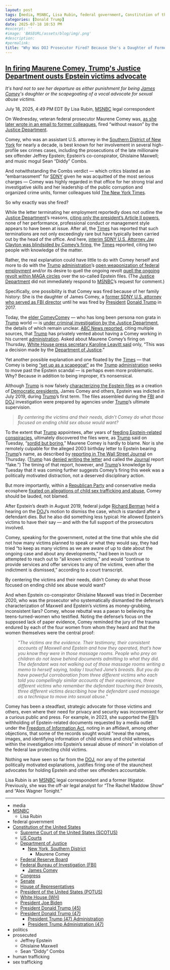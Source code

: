 ```yaml
---
layout: post
tags: [media, MSNBC, Lisa Rubin, federal government, Constitution of the United States, Supreme Court of the United States (SCOTUS), US Courts, Department of Justice, New York Southern District, Maurene Comey, Federal Reserve Board, Federal Bureau of Investigation (FBI), James Comey, Congress, Senate, House of Representatives, President of the United States (POTUS), White House (WH), President Joe Biden, President Donald Trump (45), President Donald Trump (47), President Trump (47) Administration, President Trump Administration (47), politics, prosecuted, Jeffrey Epstein, Ghislaine Maxwell, Sean “Diddy” Combs]
categories: [Donald Trump]
date: 2025-07-18 10:53 PM
#excerpt: ''
#image: 'BASEURL/assets/blog/img/.png'
#description:
#permalink:
title: "Why Was DOJ Prosecutor Fired? Because She's a Daughter of Former FBI Director? Or Because She Prosecuted Sexual Abusers, Such as Epstein?"
---
```



## [In firing Maurene Comey, Trump's Justice Department ousts Epstein victims advocate](https://www.msnbc.com/opinion/analysis/maurene-comey-firing-trump-epstein-rcna219447)

*It's hard not to see her departure as either punishment for being [James Comey](https://www.fbi.gov/history/directors/james-b-comey)'s daughter or the scapegoating of a vocal advocate for sexual abuse victims.*

July 18, 2025, 4:49 PM EDT
By Lisa Rubin, [MSNBC](https://www.msnbc.com/) legal correspondent

On Wednesday, veteran federal prosecutor Maurene Comey was, [as she later wrote in an email to former colleagues](https://www.msnbc.com/top-stories/latest/maurene-comey-firing-letter-colleagues-doj-epstein-diddy-prosecutor-rcna219383), fired “without reason” by the [Justice Department](https://www.justice.gov/).

Comey, who was an assistant U.S. attorney in the [Southern District of New York](https://www.justice.gov/usao-sdny) for nearly a decade, is best known for her involvement in several high-profile sex crimes cases, including the prosecutions of the late millionaire sex offender Jeffrey Epstein; Epstein’s co-conspirator, Ghislaine Maxwell; and music mogul Sean “Diddy” Combs.

And notwithstanding the Combs verdict — which critics blasted as an “embarrassment” for [SDNY](https://www.justice.gov/usao-sdny) given he was acquitted of the most serious charges — Comey was highly regarded in that office for her strong trial and investigative skills and her leadership of the public corruption and organized crime units, former colleagues told [The New York Times](https://www.nytimes.com/).

So why exactly was she fired?

While the letter terminating her employment reportedly does not outline the [Justice Department](https://www.justice.gov/)’s reasons, [citing only the president’s Article II powers](https://www.nytimes.com/2025/07/17/nyregion/maurene-comey-fired-trump.html), none of her performance, professional conduct or management style appears to have been at issue. After all, the [Times](https://www.nytimes.com/) has reported that such terminations are not only exceedingly rare but have typically been carried out by the head of the office. And here, [interim SDNY U.S. Attorney Jay Clayton was blindsided by Comey’s firing](https://www.nytimes.com/2025/07/17/nyregion/maurene-comey-fired-trump.html), the [Times](https://www.nytimes.com/) reported, citing two people with knowledge of the matter.

Rather, the real explanation could have little to do with Comey herself and more to do with the [Trump](https://www.donaldjtrump.com/) [administration](https://www.whitehouse.gov/administration/)’s [open weaponization of federal employment](https://www.nbcnews.com/politics/justice-department/attorney-general-pam-bondi-fires-jan-6-prosecutors-capitol-riot-doj-rcna215661) and/or its desire to quell the ongoing revolt [quell the ongoing revolt within MAGA circles](https://www.npr.org/2025/07/17/nx-s1-5469935/epstein-trump-maga-justice-department) over the so-called Epstein files. (The [Justice Department](https://www.justice.gov/) did not immediately respond to [MSNBC](https://www.msnbc.com/)’s request for comment.)

Specifically, one possibility is that Comey was fired because of her family history: She is the daughter of James Comey, a [former SDNY U.S. attorney who served as FBI director](https://www.fbi.gov/history/directors/james-b-comey) until he was fired by [President](https://www.whitehouse.gov/) [Donald Trump](https://www.donaldjtrump.com/) in 2017.

Today, the [elder ComeyComey](https://www.fbi.gov/history/directors/james-b-comey) — who has long been persona non grata in [Trump](https://www.donaldjtrump.com/) world — is [under criminal investigation by the Justice Department](https://www.nbcnews.com/politics/justice-department/trump-administration-targets-comey-brennan-new-investigation-rcna217713), the details of which remain unclear. [ABC News reported](https://abcnews.go.com/US/maurene-comey-fired-doj-southern-district-new-york/story?id=123817739), citing multiple sources, that [Trump](https://www.donaldjtrump.com/) has privately vented about having a Comey working in his current [administration](https://www.whitehouse.gov/administration/). Asked about Maurene Comey’s firing on Thursday, [White House press secretary Karoline Leavitt said](https://apnews.com/article/trump-comey-epstein-justice-department-sean-combs-6a75266874bb7723ac83a9b548b7d257) only, “This was a decision made by the [Department of Justice](https://www.nytimes.com).”

Yet another possible explanation and one floated by the [Times](https://www.nytimes.com/) — that Comey is being [“set up as a scapegoat”](https://www.nytimes.com/2025/07/16/nyregion/maurene-comey-prosecutor-fired-jeffrey-epstein.html) as the [Trump](https://www.donaldjtrump.com/) [administration](https://www.whitehouse.gov/administration/) seeks to move past the Epstein scandal — is perhaps even more problematic. Why? Because in addition to being improper, it’s nonsensical.

Although [Trump](https://www.donaldjtrump.com/) is now falsely [characterizing the Epstein files](https://truthsocial.com/@realDonaldTrump](https://www.donaldjtrump.com/)/posts/114842356238631061) as a creation of [Democratic presidents](https://www.whitehouse.gov/), James Comey and others, Epstein was indicted in July 2019, during [Trump](https://www.donaldjtrump.com/)’s first term. The files assembled during the [FBI](https://www.fbi.gov/) and [DOJ](https://www.justice.gov/) investigation were prepared by agencies under [Trump](https://www.donaldjtrump.com/)’s ultimate supervision.

> *By centering the victims and their needs, didn’t Comey do what those focused on ending child sex abuse would want?*

To the extent that [Trump](https://www.donaldjtrump.com/) appointees, after years of [feeding Epstein-related conspiracies](https://www.msnbc.com/rachel-maddow-show/maddowblog/team-trump-struggles-control-epstein-client-list-fire-helped-create-rcna217441), ultimately discovered the files were, as [Trump](https://www.donaldjtrump.com/) said on Tuesday, “[sordid but boring](https://www.yahoo.com/news/trump-says-epstein-story-sordid-083923653.html?guccounter=1&guce_referrer=aHR0cHM6Ly93d3cuZ29vZ2xlLmNvbS8&guce_referrer_sig=AQAAAN3fZcAKEMXpqeyXXa_NEXS4A573q9UDqA8n0yGOXdYyc0znEiae5oUcz7j8LCNFgZGTGOgNKTVpj7pcaAgSO5FD5fipiDHD__0v3VB2pc9CzeUGAGuXP09bzjM3ngAQ3hI8n_2Wj8CtxI-tq6IecdKqDMl4W0dymgptwNnXk3SO),” Maurene Comey is hardly to blame. Nor is she remotely culpable for the alleged 2003 birthday letter to Epstein bearing [Trump](https://www.donaldjtrump.com/)’s name, as described by [reporting in The Wall Street Journal](https://www.wsj.com/politics/trump-jeffrey-epstein-birthday-letter-we-have-certain-things-in-common-f918d796?gaa_at=eafs&gaa_n=ASWzDAgPzXy8P1Z9TsjF8tsQl7UdzeCHY-jjtIMdRR9UGqZC_GV2NO_yd0zWUl0LEZc%3D&gaa_ts=687a7393&gaa_sig=NcYxt3iTJtcRRXLEzTty7FUdK3GVk4daibLTCNmVgap1F38KP5a0bjvtH1EGtpHymPuavZaw0wtEVdUYFnVYPg%3D%3D) on Thursday. ([Trump](https://www.donaldjtrump.com/) has [denied writing the letter](https://www.msnbc.com/rachel-maddow-show/maddowblog/trump-threatens-wsj-new-epstein-report-picture-claim-looks-sketchy-rcna219545) and called the [Journal](https://www.wsj.com/) report “fake.”) The timing of that report, however, and [Trump](https://www.donaldjtrump.com/)’s knowledge by Tuesday that it was coming further suggests Comey’s firing this week was a politically motivated distraction, not a deserved disciplinary action.

But more importantly, within a [Republican Party](https://www.gop.com/) and conservative media ecosphere [fixated on allegations of child sex trafficking and abuse](https://www.politico.com/news/magazine/2024/01/09/why-maga-is-obsessed-with-jeffrey-epstein-00134394), Comey should be lauded, not blamed.

After Epstein’s death in August 2019, federal judge [Richard Berman](https://www.nysd.uscourts.gov/hon-richard-m-berman) held a hearing on the [DOJ](https://www.justice.gov/)’s motion to dismiss the case, which is standard after a defendant dies. But he also did something less typical: He allowed Epstein’s victims to have their say — and with the full support of the prosecutors involved.

Comey, speaking for the government, noted at the time that while she did not how many victims planned to speak or what they would say, they had tried “to keep as many victims as we are aware of up to date about the ongoing case and about any developments,” had been in touch or attempted to reach out to “all known victims,” and would “continue to provide services and offer services to any of the victims, even after the indictment is dismissed,” according to a court transcript.

By centering the victims and their needs, didn’t Comey do what those focused on ending child sex abuse would want?

And when Epstein co-conspirator Ghislaine Maxwell was tried in December 2020, who was the prosecutor who systematically dismantled the defense’s characterization of Maxwell and Epstein’s victims as money-grubbing, inconsistent liars? Comey, whose rebuttal was a paean to believing the teens-turned-women who testified. Noting the defense’s focus on the supposed lack of paper evidence, Comey reminded the jury of the trauma endured by each of the four women from whom they heard and that the women themselves were the central proof:

> *"The victims are the evidence. Their testimony, their consistent accounts of Maxwell and Epstein and how they operated, that’s how you know they were in those massage rooms. People who prey on children do not leave behind documents admitting to what they did. The defendant was not walking out of those massage rooms writing a memo to herself saying, today I touched Jane’s breasts. But you do have powerful corroboration from three different victims who each told you compellingly similar accounts of their experiences, three different victims who remember the defendant touching their breasts, three different victims describing how the defendant used massage as a technique to move into sexual abuse."*

Comey has been a steadfast, strategic advocate for those victims and others, even where their need for privacy and security was inconvenient for a curious public and press. For example, in 2023, she supported the [FBI](https://www.fbi.gov/)’s withholding of Epstein-related documents requested by a media outlet under the [Freedom of Information Act](https://www.foia.gov/), noting in an affidavit, among other objections, that some of the records sought would “reveal the names, images, and identifying information of child victims and child witnesses within the investigation into Epstein’s sexual abuse of minors” in violation of the federal law protecting child victims.

Nothing we have seen so far from the [DOJ](https://www.justice.gov/), nor any of the potential politically motivated explanations, justifies firing one of the staunchest advocates for holding Epstein and other sex offenders accountable.

Lisa Rubin is an [MSNBC](https://www.msnbc.com/) legal correspondent and a former litigator. Previously, she was the off-air legal analyst for “The Rachel Maddow Show” and “Alex Wagner Tonight.” 

----
- media
- [MSNBC](https://www.msnbc.com)
    - Lisa Rubin 
- federal government
- [Constitution of the United States](https://constitution.congress.gov/)
    - [Supreme Court of the United States (SCOTUS)](https://www.supremecourt.gov/)
    - [US Courts](https://www.uscourts.gov/)
    - [Department of Justice](https://www.justice.gov/)
        - [New York, Southern District](https://www.justice.gov/usao-sdny)
            - Maurene Comey
    - [Federal Reserve Board](https://www.federalreserve.gov/)
    - [Federal Bureau of Investigation (FBI)](https://www.fbi.gov/)
        - [James Comey](https://www.fbi.gov/history/directors/james-b-comey)
    - [Congress](https://www.congress.gov/)
    - [Senate](https://www.senate.gov/)
    - [House of Representatives](https://www.house.gov/)
    - [President of the United States (POTUS)](https://www.whitehouse.gov/)
    - [White House (WH)](https://www.whitehouse.gov/)
    - [President Joe Biden](https://bidenwhitehouse.archives.gov/)
    - [President Donald Trump (45)](https://trumpwhitehouse.archives.gov/)
    - [President Donald Trump (47)](https://www.whitehouse.gov/administration/donald-j-trump/)
        - [President Trump (47) Administration](https://www.whitehouse.gov/administration/)
        - [President Trump Administration (47)](https://www.whitehouse.gov/administration/)
- politics
- prosecuted
    - Jeffrey Epstein
    - Ghislaine Maxwell
    - Sean “Diddy” Combs
- human trafficking 
- sex trafficking 
